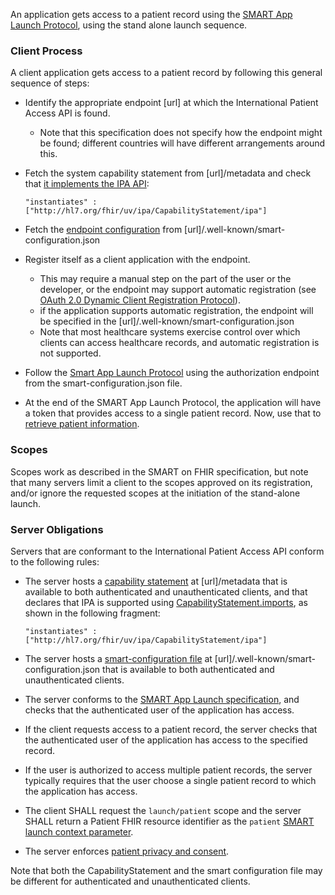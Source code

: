 An application gets access to a patient record using the [SMART App Launch Protocol](http://hl7.org/fhir/smart-app-launch/), using the stand alone launch sequence.

### Client Process

A client application gets access to a patient record by following this general sequence of steps:

* Identify the appropriate endpoint [url] at which the International Patient Access API is found. 
  * Note that this specification does not specify how the endpoint might be found; different countries will have different arrangements around this. 
  
* Fetch the system capability statement from [url]/metadata and check that [it implements the IPA API](conformance.html):

    ```"instantiates" : ["http://hl7.org/fhir/uv/ipa/CapabilityStatement/ipa"]```

* Fetch the [endpoint configuration](http://www.hl7.org/fhir/smart-app-launch/conformance/index.html#using-well-known) from [url]/.well-known/smart-configuration.json 

* Register itself as a client application with the endpoint. 
  * This may require a manual step on the part of the user or the developer, or the endpoint may support automatic registration (see [OAuth 2.0 Dynamic Client Registration Protocol](https://tools.ietf.org/html/rfc7591)). 
  * if the application supports automatic registration, the endpoint will be specified in the [url]/.well-known/smart-configuration.json
  * Note that most healthcare systems exercise control over which clients can access healthcare records, and automatic registration is not supported.

* Follow the [Smart App Launch Protocol](http://www.hl7.org/fhir/smart-app-launch/app-launch.html#step-2-launch-standalone) using the authorization endpoint from the smart-configuration.json file.

* At the end of the SMART App Launch Protocol, the application will have a token that provides access to a single patient record. Now, use that to [retrieve patient information](fetching.html).

### Scopes

Scopes work as described in the SMART on FHIR specification, but note that many servers limit a client to the scopes approved on its registration, 
and/or ignore the requested scopes at the initiation of the stand-alone launch.

### Server Obligations

Servers that are conformant to the International Patient Access API conform to the following rules:

* The server hosts a [capability statement](http://hl7.org/fhir/capabilitystatement.html) at [url]/metadata that is available to both authenticated and unauthenticated clients, and that declares that IPA is supported using [CapabilityStatement.imports](http://hl7.org/fhir/capabilitystatement-definitions.html#CapabilityStatement.imports), as shown in the following fragment:

    ```"instantiates" : ["http://hl7.org/fhir/uv/ipa/CapabilityStatement/ipa"]```
    
* The server hosts a [smart-configuration file](http://www.hl7.org/fhir/smart-app-launch/conformance.html#using-well-known) at [url]/.well-known/smart-configuration.json that is available to both authenticated and unauthenticated clients.
* The server conforms to the [SMART App Launch specification](http://hl7.org/fhir/smart-app-launch/), and checks that the authenticated user of the application has access. 
* If the client requests access to a patient record, the server checks that the authenticated user of the application has access to the specified record. 
* If the user is authorized to access multiple patient records, the server typically requires that the user choose a single patient record to which the application has access.
* The client SHALL request the `launch/patient` scope and the server SHALL return a Patient FHIR resource identifier as the `patient` [SMART launch context parameter](http://hl7.org/fhir/smart-app-launch/scopes-and-launch-context.html#patient-specific-scopes). 
* The server enforces [patient privacy and consent](privacy.html).

Note that both the CapabilityStatement and the smart configuration file may be different for authenticated and unauthenticated clients.
